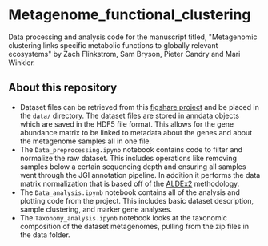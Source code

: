 # Metagenome_functional_clustering
Data processing and analysis code for the manuscript titled, "Metagenomic clustering links specific metabolic functions to globally relevant ecosystems" by Zach Flinkstrom, Sam Bryson, Pieter Candry and Mari Winkler.
## About this repository
* Dataset files can be retrieved from this [figshare project](https://figshare.com/projects/Metagenome_functional_clustering/187989) and be placed in the `data/` directory. The dataset files are stored in [anndata](https://anndata.readthedocs.io/en/latest/) objects which are saved in the HDF5 file format. This allows for the gene abundance matrix to be linked to metadata about the genes and about the metagenome samples all in one file.
* The `Data_preprocessing.ipynb` notebook contains code to filter and normalize the raw dataset. This includes operations like removing samples below a certain sequencing depth and ensuring all samples went through the JGI annotation pipeline. In addition it performs the data matrix normalization that is based off of the [ALDEx2](https://www.ncbi.nlm.nih.gov/pmc/articles/PMC4030730/) methodology.
* The `Data_analysis.ipynb` notebook contains all of the analysis and plotting code from the project. This includes basic dataset description, sample clustering, and marker gene analyses.
* The `Taxonomy_analysis.ipynb` notebook looks at the taxonomic composition of the dataset metagenomes, pulling from the zip files in the data folder.
